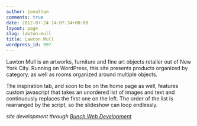 ```yaml
---
author: jonathan
comments: true
date: 2012-07-24 14:07:34+00:00
layout: page
slug: lawton-mull
title: Lawton Mull
wordpress_id: 997
---
```


Lawton Mull is an artworks, furniture and fine art objects retailer out of New York City. Running on WordPress, this site presents products organized by category, as well as rooms organized around multiple objects.





The inspiration tab, and soon to be on the home page as well, features custom javascript that takes an unordered list of images and text and continuously replaces the first one on the left. The order of the list is rearranged by the script, so the slideshow can loop endlessly.





_site development through [Bunch Web Development](http://bunchwebdevelopment.com/index.php)_



